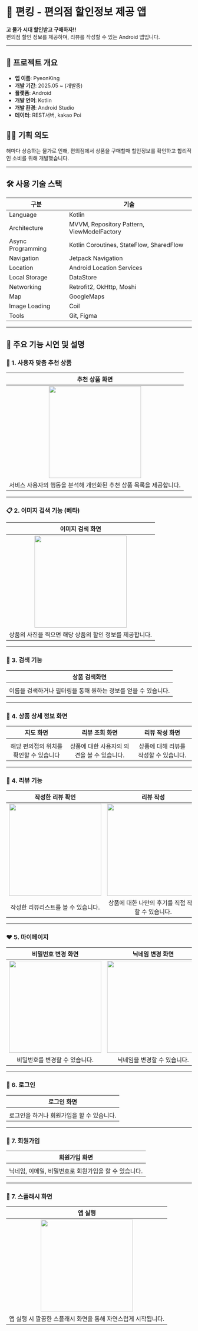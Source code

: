 # :convenience_store: 편킹 - 편의점 할인정보 제공 앱

**고 물가 시대 할인받고 구매하자!!**  
편의점 할인 정보를 제공하며, 리뷰를 작성할 수 있는 Android 앱입니다.

---

## 📱 프로젝트 개요

- **앱 이름**: PyeonKing  
- **개발 기간**: 2025.05 ~ (개발중)
- **플랫폼**: Android  
- **개발 언어**: Kotlin  
- **개발 환경**: Android Studio  
- **데이터**: REST서버, kakao Poi

## 🤷‍♀️ 기획 의도  
해마다 상승하는 물가로 인해, 편의점에서 상품을 구매할때 할인정보를 확인하고 합리적인 소비를 위해 개발했습니다.

---

## 🛠 사용 기술 스택

| 구분 | 기술 |
|----------|------------|
| Language | Kotlin |
| Architecture | MVVM, Repository Pattern, ViewModelFactory |
| Async Programming | Kotlin Coroutines, StateFlow, SharedFlow |
| Navigation | Jetpack Navigation |
| Location | Android Location Services |
| Local Storage | DataStore |
| Networking | Retrofit2, OkHttp, Moshi |
| Map | GoogleMaps |
| Image Loading | Coil |
| Tools | Git, Figma |

---

## 📱 주요 기능 시연 및 설명

### 📍 1. 사용자 맞춤 추천 상품 

| 추천 상품 화면|
|:--:|
| <img src="" width="250"/> |
|서비스 사용자의 행동을 분석해 개인화된 추천 상품 목록을 제공합니다.|

---

### 📋 2. 이미지 검색 기능 (베타)

| 이미지 검색 화면 |
|:--:|
| <img src="" width="250"/> |
| 상품의 사진을 찍으면 해당 상품의 할인 정보를 제공합니다. |

---

### 🧭 3. 검색 기능

| 상품 검색화면 |
|:--:|
| <img src=""/> | 
|이름을 검색하거나 필터링을 통해 원하는 정보를 얻을 수 있습니다.|

---

### 🧭 4. 상품 상세 정보 화면

| 지도 화면 | 리뷰 조회 화면 |  리뷰 작성 화면 | 
|:--:|:--:|:--:|
| <img src=""/> | <img src=""/> | <img src=""/> | 
|해당 편의점의 위치를 확인할 수 있습니다 |상품에 대한 사용자의 의견을 볼 수 있습니다.|상품에 대해 리뷰를 작성할 수 있습니다.|

---

### 📝 4. 리뷰 기능

| 작성한 리뷰 확인 | 리뷰 작성 | 리뷰 수정 |
|:--:|:--:|:--:|
| <img src="" width="250"/>  | <img src="" width="250"/> | <img src="" width="250"/>  |
| 작성한 리뷰리스트를 볼 수 있습니다. | 상품에 대한 나만의 후기를 직접 작성할 수 있습니다. | 작성한 리뷰를 수정 할 수 있습니다. |

---

### ❤️ 5. 마이페이지

| 비밀번호 변경 화면 | 닉네임 변경 화면 | 작성한 리뷰 확인 | 리뷰 수정 |
|:--:|:--:|:--:|:--:|
| <img src="" width="250"/>  | <img src="" width="250"/>  | <img src="" width="250"/>  | <img src="" width="250"/>  |
|비밀번호를 변경할 수 있습니다. |닉네임을 변경할 수 있습니다. |작성한 리뷰를 확인할 수 있습니다. | 작성한 리뷰를 수정할 수 있습니다. |

---

### 👤 6. 로그인

| 로그인 화면 | 
|:--:|
| <img src=""/>  | 
|로그인을 하거나 회원가입을 할 수 있습니다.|

---

### 👤 7. 회원가입

| 회원가입 화면 | 
|:--:|
| <img src=""/>  | 
|닉네임, 이메일, 비밀번호로 회원가입을 할 수 있습니다.|

---

### 🚀 7. 스플래시 화면

| 앱 실행 |
|:--:|
| <img src="" width="250"/>  |
|앱 실행 시 깔끔한 스플래시 화면을 통해 자연스럽게 시작됩니다.|
